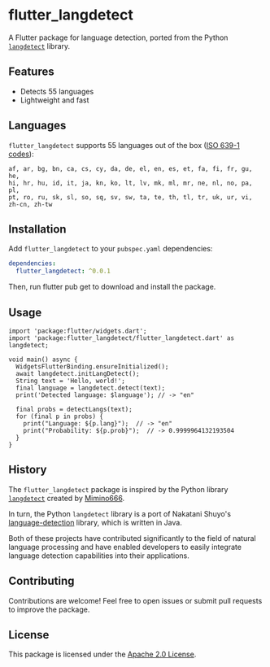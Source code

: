 # flutter_langdetect

A Flutter package for language detection, ported from the Python [`langdetect`](https://github.com/Mimino666/langdetect) library.

## Features
- Detects 55 languages
- Lightweight and fast

## Languages
`flutter_langdetect` supports 55 languages out of the box ([ISO 639-1 codes](https://en.wikipedia.org/wiki/List_of_ISO_639-1_codes)):

    af, ar, bg, bn, ca, cs, cy, da, de, el, en, es, et, fa, fi, fr, gu, he,
    hi, hr, hu, id, it, ja, kn, ko, lt, lv, mk, ml, mr, ne, nl, no, pa, pl,
    pt, ro, ru, sk, sl, so, sq, sv, sw, ta, te, th, tl, tr, uk, ur, vi, zh-cn, zh-tw

## Installation

Add `flutter_langdetect` to your `pubspec.yaml` dependencies:

```yaml
dependencies:
  flutter_langdetect: ^0.0.1
```
Then, run flutter pub get to download and install the package.

## Usage
```
import 'package:flutter/widgets.dart';
import 'package:flutter_langdetect/flutter_langdetect.dart' as langdetect;

void main() async {
  WidgetsFlutterBinding.ensureInitialized();
  await langdetect.initLangDetect();
  String text = 'Hello, world!';
  final language = langdetect.detect(text);
  print('Detected language: $language'); // -> "en"

  final probs = detectLangs(text);
  for (final p in probs) {
    print("Language: ${p.lang}");  // -> "en"
    print("Probability: ${p.prob}");  // -> 0.9999964132193504
  }
}
```

## History

The `flutter_langdetect` package is inspired by the Python library [`langdetect`](https://github.com/Mimino666/langdetect) created by [Mimino666](https://github.com/Mimino666). 

In turn, the Python `langdetect` library is a port of Nakatani Shuyo's [language-detection](https://github.com/shuyo/language-detection) library, which is written in Java. 

Both of these projects have contributed significantly to the field of natural language processing and have enabled developers to easily integrate language detection capabilities into their applications.

## Contributing
Contributions are welcome! Feel free to open issues or submit pull requests to improve the package.

## License
This package is licensed under the [Apache 2.0 License](https://www.apache.org/licenses/LICENSE-2.0.html).